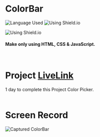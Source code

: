 # ColorBar
![Language Used](https://img.shields.io/static/v1?label=HTML&message=CSS&color=orange)
![Using Shield.io](https://shields.io/badge/-JavaScript-red)

![ Using Shield.io](https://img.shields.io/badge/-Divya%20Khera-brightgreen)
#### Make only using HTML, CSS & JavaScript.
<br>

# Project [LiveLink](https://hexcodecolor.netlify.app/)
1 day to complete this Project Color Picker.
<br>
<br>

# Screen Record
![Captured ColorBar]()